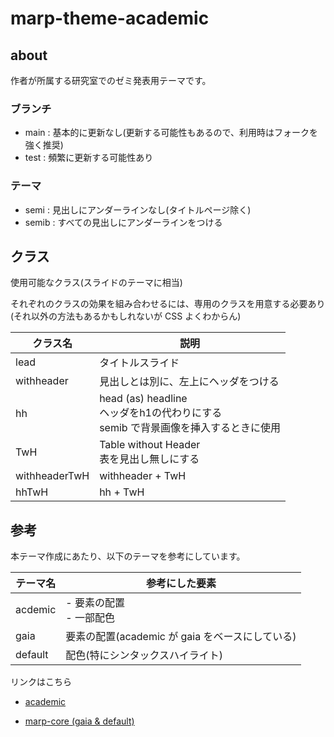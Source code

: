 # marp-theme-academic

## about

作者が所属する研究室でのゼミ発表用テーマです。

### ブランチ

- main : 基本的に更新なし(更新する可能性もあるので、利用時はフォークを強く推奨)
- test : 頻繁に更新する可能性あり

### テーマ

- semi : 見出しにアンダーラインなし(タイトルページ除く)
- semib : すべての見出しにアンダーラインをつける

## クラス

使用可能なクラス(スライドのテーマに相当)

それぞれのクラスの効果を組み合わせるには、専用のクラスを用意する必要あり
(それ以外の方法もあるかもしれないが CSS よくわからん)

|クラス名|説明|
|---|---|
|lead|タイトルスライド|
|withheader|見出しとは別に、左上にヘッダをつける|
|hh|head (as) headline <br> ヘッダをh1の代わりにする<br>semib で背景画像を挿入するときに使用|
|TwH|Table without Header <br> 表を見出し無しにする|
|withheaderTwH|withheader + TwH|
|hhTwH|hh + TwH|

## 参考

本テーマ作成にあたり、以下のテーマを参考にしています。

|テーマ名|参考にした要素|
|---|---|
|acdemic|- 要素の配置 <br> - 一部配色|
|gaia|要素の配置(academic が gaia をベースにしている)|
|default|配色(特にシンタックスハイライト)|

リンクはこちら

- [academic](https://github.com/kaisugi/marp-theme-academic)

- [marp-core (gaia & default)](https://github.com/marp-team/marp-core)

